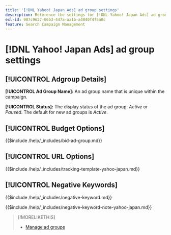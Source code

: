 ```yaml
---
title: '[!DNL Yahoo! Japan Ads] ad group settings'
description: Reference the settings for [!DNL Yahoo! Japan Ads] ad groups.
exl-id: 987c9627-06b3-447a-aa1b-a4040f4f5a0c
feature: Search Campaign Management
---
```

# [!DNL Yahoo! Japan Ads] ad group settings

## [!UICONTROL Adgroup Details]

**[!UICONTROL Ad Group Name]:** An ad group name that is unique within the campaign.

**[!UICONTROL Status]:** The display status of the ad group: *Active* or *Paused*. The default for new ad groups is *Active*.

## [!UICONTROL Budget Options]

<!-- **[!UICONTROL Bid]:** -->

{{$include /help/_includes/bid-ad-group.md}}

## [!UICONTROL URL Options]

<!-- **[!UICONTROL Tracking Template]:** -->

{{$include /help/_includes/tracking-template-yahoo-japan.md}}

## [!UICONTROL Negative Keywords]

<!-- **[!UICONTROL Negative Keywords]:** -->

{{$include /help/_includes/negative-keyword.md}}

<!-- Note for **[!UICONTROL Negative Keywords]:** -->

{{$include /help/_includes/negative-keyword-note-yahoo-japan.md}}

>[!MORELIKETHIS]
>
>* [Manage ad groups](/help/search-social-commerce/campaign-management/campaigns/ad-group-manage.md)
